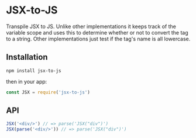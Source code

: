 # JSX-to-JS

Transpile JSX to JS. Unlike other implementations it keeps track of the variable scope and uses this to determine whether or not to convert the tag to a string. Other implementations just test if the tag's name is all lowercase.

## Installation

`npm install jsx-to-js`

then in your app:

```js
const JSX = require('jsx-to-js')
```

## API

```js
JSX('<div/>') // => parse('JSX("div")')
JSX(parse('<div/>')) // => parse('JSX("div")')
```
